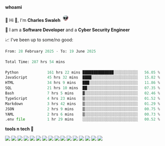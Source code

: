 **whoami**

🤪 Hi 👋, I'm **Charles Swaleh** <img src="alien.gif" height="25px">

🤖 I am a **Software Developer** and a **Cyber Security Engineer**

📈 I've been up to some/no good:

<!--START_SECTION:waka-->

```python
From: 28 February 2025 - To: 19 June 2025

Total Time: 287 hrs 54 mins

Python             161 hrs 22 mins ██████████████░░░░░░░░░░░   56.05 %
JavaScript         45 hrs 32 mins  ████░░░░░░░░░░░░░░░░░░░░░   15.82 %
HTML               34 hrs 9 mins   ███░░░░░░░░░░░░░░░░░░░░░░   11.86 %
SQL                21 hrs 10 mins  ██░░░░░░░░░░░░░░░░░░░░░░░   07.35 %
Bash               7 hrs 5 mins    ▓░░░░░░░░░░░░░░░░░░░░░░░░   02.46 %
TypeScript         4 hrs 23 mins   ▒░░░░░░░░░░░░░░░░░░░░░░░░   01.52 %
Markdown           3 hrs 42 mins   ▒░░░░░░░░░░░░░░░░░░░░░░░░   01.29 %
JSON               2 hrs 9 mins    ▒░░░░░░░░░░░░░░░░░░░░░░░░   00.75 %
YAML               2 hrs 6 mins    ▒░░░░░░░░░░░░░░░░░░░░░░░░   00.73 %
.env file          1 hr 29 mins    ░░░░░░░░░░░░░░░░░░░░░░░░░   00.52 %
```

<!--END_SECTION:waka-->


**tools n tech 🔭**

![](https://img.shields.io/badge/OS-Linux-informational?style=flat&logo=linux&logoColor=white&color=800020)
![](https://img.shields.io/badge/Code-JavaScript-informational?style=flat&logo=javascript&logoColor=white&color=800020)
![](https://img.shields.io/badge/Code-Python-informational?style=flat&logo=python&logoColor=white&color=800020)
![](https://img.shields.io/badge/Code-C-informational?style=flat&logo=c&logoColor=white&color=800020)
![](https://img.shields.io/badge/Code-Ruby-informational?style=flat&logo=ruby&logoColor=white&color=800020)
![](https://img.shields.io/badge/Code-Go-informational?style=flat&logo=go&logoColor=white&color=800020)
![](https://img.shields.io/badge/Framework-React-informational?style=flat&logo=react&logoColor=white&color=800020)
![](https://img.shields.io/badge/Framework-Django-informational?style=flat&logo=django&logoColor=white&color=800020)
![](https://img.shields.io/badge/Framework-Flask-informational?style=flat&logo=flask&logoColor=white&color=800020)
![](https://img.shields.io/badge/Framework-Rails-informational?style=flat&logo=Ruby&logoColor=white&color=800020)
![](https://img.shields.io/badge/Shell-Bash-informational?style=flat&logo=gnu-bash&logoColor=white&color=800020)
![](https://img.shields.io/badge/DB-PostgreSQL-informational?style=flat&logo=postgresql&logoColor=white&color=800020)
![](https://img.shields.io/badge/DB-MySQL-informational?style=flat&logo=mysql&logoColor=white&color=800020)
![](https://img.shields.io/badge/CI/CD-Docker-informational?style=flat&logo=docker&logoColor=white&color=800020)
![](https://img.shields.io/badge/CI/CD-Kubernetes-informational?style=flat&logo=kubernetes&logoColor=white&color=800020)
![](https://img.shields.io/badge/CI/CD-Jenkins-informational?style=flat&logo=jenkins&logoColor=white&color=800020)

<!-- **stats 🔭**

[![Charles's GitHub stats](https://github-readme-stats.vercel.app/api?username=mashm3ll0w&count_private=true&show_icons=true&theme=maroongold&include_all_commits=true)](https://github.com/anuraghazra/github-readme-stats)             [![Top Langs](https://github-readme-stats.vercel.app/api/top-langs/?username=mashm3ll0w&layout=compact&theme=maroongold&langs_count=6)](https://github.com/anuraghazra/github-readme-stats) -->
